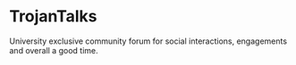 # TrojanTalks
University exclusive community forum for social interactions, engagements and overall a good time.
